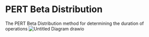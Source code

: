 # PERT Beta Distribution
The PERT Beta Distribution method for determining the duration of operations
![Untitled Diagram drawio](https://github.com/printHelloDude/PERT_Beta_Distribution/assets/50268998/ff054852-413e-486b-93fe-204ef0c04e11)
